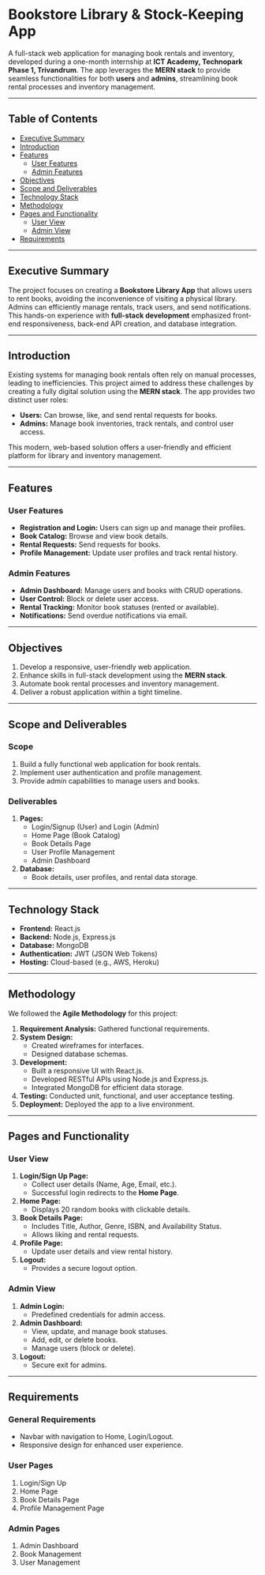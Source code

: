 # Bookstore Library & Stock-Keeping App

A full-stack web application for managing book rentals and inventory, developed during a one-month internship at **ICT Academy, Technopark Phase 1, Trivandrum**. The app leverages the **MERN stack** to provide seamless functionalities for both **users** and **admins**, streamlining book rental processes and inventory management.

---

## Table of Contents

- [Executive Summary](#executive-summary)
- [Introduction](#introduction)
- [Features](#features)
  - [User Features](#user-features)
  - [Admin Features](#admin-features)
- [Objectives](#objectives)
- [Scope and Deliverables](#scope-and-deliverables)
- [Technology Stack](#technology-stack)
- [Methodology](#methodology)
- [Pages and Functionality](#pages-and-functionality)
  - [User View](#user-view)
  - [Admin View](#admin-view)
- [Requirements](#requirements)
---

## Executive Summary

The project focuses on creating a **Bookstore Library App** that allows users to rent books, avoiding the inconvenience of visiting a physical library. Admins can efficiently manage rentals, track users, and send notifications. This hands-on experience with **full-stack development** emphasized front-end responsiveness, back-end API creation, and database integration.

---

## Introduction

Existing systems for managing book rentals often rely on manual processes, leading to inefficiencies. This project aimed to address these challenges by creating a fully digital solution using the **MERN stack**. The app provides two distinct user roles:

- **Users:** Can browse, like, and send rental requests for books.
- **Admins:** Manage book inventories, track rentals, and control user access.

This modern, web-based solution offers a user-friendly and efficient platform for library and inventory management.

---

## Features

### User Features

- **Registration and Login:** Users can sign up and manage their profiles.
- **Book Catalog:** Browse and view book details.
- **Rental Requests:** Send requests for books.
- **Profile Management:** Update user profiles and track rental history.

### Admin Features

- **Admin Dashboard:** Manage users and books with CRUD operations.
- **User Control:** Block or delete user access.
- **Rental Tracking:** Monitor book statuses (rented or available).
- **Notifications:** Send overdue notifications via email.

---

## Objectives

1. Develop a responsive, user-friendly web application.
2. Enhance skills in full-stack development using the **MERN stack**.
3. Automate book rental processes and inventory management.
4. Deliver a robust application within a tight timeline.

---

## Scope and Deliverables

### Scope

1. Build a fully functional web application for book rentals.
2. Implement user authentication and profile management.
3. Provide admin capabilities to manage users and books.

### Deliverables

1. **Pages:**
   - Login/Signup (User) and Login (Admin)
   - Home Page (Book Catalog)
   - Book Details Page
   - User Profile Management
   - Admin Dashboard
2. **Database:**
   - Book details, user profiles, and rental data storage.

---

## Technology Stack

- **Frontend:** React.js
- **Backend:** Node.js, Express.js
- **Database:** MongoDB
- **Authentication:** JWT (JSON Web Tokens)
- **Hosting:** Cloud-based (e.g., AWS, Heroku)

---

## Methodology

We followed the **Agile Methodology** for this project:

1. **Requirement Analysis:** Gathered functional requirements.
2. **System Design:**
   - Created wireframes for interfaces.
   - Designed database schemas.
3. **Development:**
   - Built a responsive UI with React.js.
   - Developed RESTful APIs using Node.js and Express.js.
   - Integrated MongoDB for efficient data storage.
4. **Testing:** Conducted unit, functional, and user acceptance testing.
5. **Deployment:** Deployed the app to a live environment.

---

## Pages and Functionality

### User View

1. **Login/Sign Up Page:**
   - Collect user details (Name, Age, Email, etc.).
   - Successful login redirects to the **Home Page**.
2. **Home Page:**
   - Displays 20 random books with clickable details.
3. **Book Details Page:**
   - Includes Title, Author, Genre, ISBN, and Availability Status.
   - Allows liking and rental requests.
4. **Profile Page:**
   - Update user details and view rental history.
5. **Logout:**
   - Provides a secure logout option.

### Admin View

1. **Admin Login:**
   - Predefined credentials for admin access.
2. **Admin Dashboard:**
   - View, update, and manage book statuses.
   - Add, edit, or delete books.
   - Manage users (block or delete).
3. **Logout:**
   - Secure exit for admins.

---

## Requirements

### General Requirements

- Navbar with navigation to Home, Login/Logout.
- Responsive design for enhanced user experience.

### User Pages

1. Login/Sign Up
2. Home Page
3. Book Details Page
4. Profile Management Page

### Admin Pages

1. Admin Dashboard
2. Book Management
3. User Management
